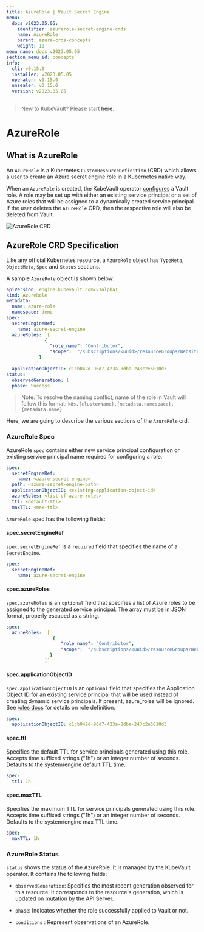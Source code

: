 ```yaml
---
title: AzureRole | Vault Secret Engine
menu:
  docs_v2023.05.05:
    identifier: azurerole-secret-engine-crds
    name: AzureRole
    parent: azure-crds-concepts
    weight: 10
menu_name: docs_v2023.05.05
section_menu_id: concepts
info:
  cli: v0.15.0
  installer: v2023.05.05
  operator: v0.15.0
  unsealer: v0.15.0
  version: v2023.05.05
---
```


> New to KubeVault? Please start [here](/docs/v2023.05.05/concepts/README).

# AzureRole 

## What is AzureRole

An `AzureRole` is a Kubernetes `CustomResourceDefinition` (CRD) which allows a user to create an Azure secret engine role in a Kubernetes native way.

When an `AzureRole` is created, the KubeVault operator [configures](https://www.vaultproject.io/docs/secrets/azure/index.html#setup) a Vault role.
A role may be set up with either an existing service principal or a set of Azure roles that will be assigned to a dynamically created service principal.
If the user deletes the `AzureRole` CRD, then the respective role will also be deleted from Vault.

![AzureRole CRD](/docs/v2023.05.05/images/concepts/azure_role.svg)

## AzureRole CRD Specification

Like any official Kubernetes resource, a `AzureRole` object has `TypeMeta`, `ObjectMeta`, `Spec` and `Status` sections.

A sample `AzureRole` object is shown below:

```yaml
apiVersion: engine.kubevault.com/v1alpha1
kind: AzureRole
metadata:
  name: azure-role
  namespace: demo
spec:
  secretEngineRef:
    name: azure-secret-engine
  azureRoles: `[
              {
                "role_name": "Contributor",
                "scope":  "/subscriptions/<uuid>/resourceGroups/Website"
            }
          ]`
  applicationObjectID: c1cb042d-96d7-423a-8dba-243c2e5010d3
status:
  observedGeneration: 1
  phase: Success
```

> Note: To resolve the naming conflict, name of the role in Vault will follow this format: `k8s.{clusterName}.{metadata.namespace}.{metadata.name}`

Here, we are going to describe the various sections of the `AzureRole` crd.

### AzureRole Spec

AzureRole `spec` contains either new service principal configuration or existing service principal name required for configuring a role.

```yaml
spec:
  secretEngineRef:
    name: <azure-secret-engine>
  path: <azure-secret-engine-path>
  applicationObjectID: <existing-application-object-id>
  azureRoles: <list-of-azure-roles>
  ttl: <default-ttl>
  maxTTL: <max-ttl>
```

`AzureRole` spec has the following fields:

#### spec.secretEngineRef

`spec.secretEngineRef` is a `required` field that specifies the name of a `SecretEngine`.

```yaml
spec:
  secretEngineRef:
    name: azure-secret-engine
```

#### spec.azureRoles

`spec.azureRoles` is an `optional` field that specifies a list of Azure roles to be assigned to the generated service principal. The array must be in JSON format, properly escaped as a string.

```yaml
spec:
  azureRoles: `[
                 {
                    "role_name": "Contributor",
                    "scope":  "/subscriptions/<uuid>/resourceGroups/Website"
                }
              ]`
```

#### spec.applicationObjectID

`spec.applicationObjectID` is an `optional` field that specifies  the Application Object ID for an existing service principal that will be used instead of creating dynamic service principals. If present, azure_roles will be ignored. See [roles docs](https://www.vaultproject.io/docs/secrets/azure/index.html#roles) for details on role definition.

```yaml
spec:
  applicationObjectID: c1cb042d-96d7-423a-8dba-243c2e5010d3
```

#### spec.ttl

Specifies the default TTL for service principals generated using this role. Accepts time suffixed strings ("1h") or an integer number of seconds. Defaults to the system/engine default TTL time.

```yaml
spec:
  ttl: 1h
```

#### spec.maxTTL

Specifies the maximum TTL for service principals generated using this role. Accepts time suffixed strings ("1h") or an integer number of seconds. Defaults to the system/engine max TTL time.

```yaml
spec:
  maxTTL: 1h
```

### AzureRole Status

`status` shows the status of the AzureRole. It is managed by the KubeVault operator. It contains the following fields:

- `observedGeneration`: Specifies the most recent generation observed for this resource. It corresponds to the resource's generation, which is updated on mutation by the API Server.

- `phase`: Indicates whether the role successfully applied to Vault or not.

- `conditions` : Represent observations of an AzureRole.
